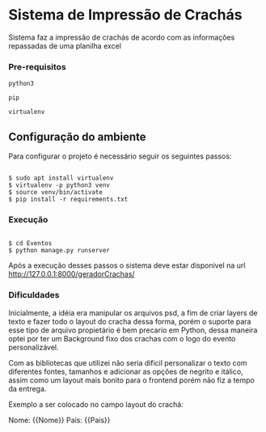 # Sistema de Impressão de Crachás

Sistema faz a impressão de crachás de acordo com as informações repassadas de uma planilha excel

### Pre-requisitos

```
python3
```

```
pip
```

```
virtualenv
```

## Configuração do ambiente

Para configurar o projeto é necessário seguir os seguintes passos:
```console

$ sudo apt install virtualenv
$ virtualenv -p python3 venv
$ source venv/bin/activate
$ pip install -r requirements.txt

```

### Execução

```console

$ cd Eventos
$ python manage.py runserver

```
Após a execução desses passos o sistema deve estar disponivel na url http://127.0.0.1:8000/geradorCrachas/


### Dificuldades

Inicialmente, a idéia era manipular os arquivos psd, a fim de criar layers de texto e fazer todo o
layout do cracha dessa forma, porém o suporte para esse tipo de arquivo propietário é bem precario 
em Python, dessa maneira optei por ter um Background fixo dos crachas com o logo do evento personalizável.

Com as bibliotecas que utilizei não seria dificil personalizar o texto com diferentes fontes, tamanhos e adicionar as opções de negrito e itálico, assim como um layout mais bonito para o frontend porém não fiz a tempo da entrega.


Exemplo a ser colocado no campo layout do crachá:

Nome: {{Nome}}
País: {{País}}
